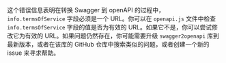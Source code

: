 这个错误信息表明在转换 Swagger 到 openAPI 的过程中，`info.termsOfService` 字段必须是一个 URL。你可以在 `openapi.js` 文件中检查 `info.termsOfService` 字段的值是否为有效的 URL。如果它不是，你可以尝试修改它为有效的 URL。如果问题仍然存在，你可能需要升级 `swagger2openapi` 库到最新版本，或者在该库的 GitHub 仓库中搜索类似的问题，或者创建一个新的 issue 来寻求帮助。
